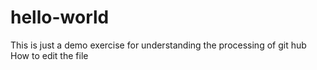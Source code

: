 # hello-world
This is just a demo exercise for understanding the processing of  git hub 
How to edit the file
